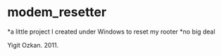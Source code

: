 modem_resetter
==============

*a little project I created under Windows to reset my rooter
*no big deal

Yigit Ozkan. 2011.
